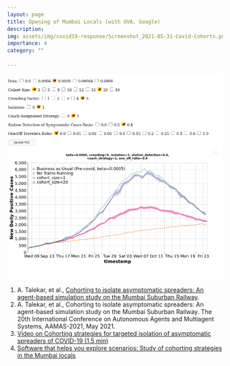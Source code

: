 ```yaml
---
layout: page
title: Opening of Mumbai Locals (with UVA, Google)
description: 
img: assets/img/covid19-response/Screenshot_2021-05-31-Covid-Cohorts.png
importance: 4
category: ""

---
```




![](/assets/img/covid19-response/Screenshot_2021-05-31-Covid-Cohorts.png)


1. A. Talekar, et al., [Cohorting to isolate asymptomatic spreaders: An agent-based simulation study on the Mumbai Suburban Railway](https://arxiv.org/abs/2012.12839).
2. A. Talekar, et al., Cohorting to isolate asymptomatic spreaders: An agent-based simulation study on the Mumbai Suburban Railway. The 20th International Conference on Autonomous Agents and Multiagent Systems, AAMAS-2021, May 2021.
3. [Video on Cohorting strategies for targeted isolation of asymptomatic spreaders of COVID-19 (1.5 min)](https://youtu.be/6H8hZBNcP8k)
4. [Software that helps you explore scenarios: Study of cohorting strategies in the Mumbai locals](https://covid-cohort.uc.r.appspot.com/)

